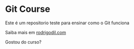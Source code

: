 # Git Course

Este é um repositorio teste para ensinar como o Git funciona

Saiba mais em [rodrigodil.com](https://rodrigodil.com)


Gostou do curso?